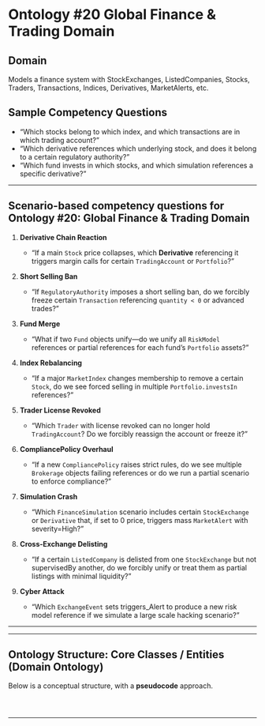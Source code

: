# Ontology #20 Global Finance & Trading Domain                                
                   
## Domain           
           
Models a finance system with StockExchanges, ListedCompanies, Stocks, Traders, Transactions, Indices, Derivatives, MarketAlerts, etc.           
           
## Sample Competency Questions           
* “Which stocks belong to which index, and which transactions are in which trading account?”           
* “Which derivative references which underlying stock, and does it belong to a certain regulatory authority?”           
* “Which fund invests in which stocks, and which simulation references a specific derivative?”           
                           
				           
           
---                      
                      
## **Scenario-based competency questions** for Ontology #20: Global Finance & Trading Domain                      
                      
1. **Derivative Chain Reaction**                        
   - “If a main `Stock` price collapses, which **Derivative** referencing it triggers margin calls for certain `TradingAccount` or `Portfolio`?”                      
                      
2. **Short Selling Ban**                        
   - “If `RegulatoryAuthority` imposes a short selling ban, do we forcibly freeze certain `Transaction` referencing `quantity < 0` or advanced trades?”                      
                      
3. **Fund Merge**                        
   - “What if two `Fund` objects unify—do we unify all `RiskModel` references or partial references for each fund’s `Portfolio` assets?”                      
                      
4. **Index Rebalancing**                        
   - “If a major `MarketIndex` changes membership to remove a certain `Stock`, do we see forced selling in multiple `Portfolio.investsIn` references?”                      
                      
5. **Trader License Revoked**                        
   - “Which `Trader` with license revoked can no longer hold `TradingAccount`? Do we forcibly reassign the account or freeze it?”                      
                      
6. **CompliancePolicy Overhaul**                        
   - “If a new `CompliancePolicy` raises strict rules, do we see multiple `Brokerage` objects failing references or do we run a partial scenario to enforce compliance?”                      
                      
7. **Simulation Crash**                        
   - “Which `FinanceSimulation` scenario includes certain `StockExchange` or `Derivative` that, if set to 0 price, triggers mass `MarketAlert` with severity=High?”                      
                      
8. **Cross-Exchange Delisting**                        
   - “If a certain `ListedCompany` is delisted from one `StockExchange` but not supervisedBy another, do we forcibly unify or treat them as partial listings with minimal liquidity?”                      
                      
9. **Cyber Attack**                        
   - “Which `ExchangeEvent` sets triggers_Alert to produce a new risk model reference if we simulate a large scale hacking scenario?”                      
                      
---                  
---                           
                           
## Ontology Structure: Core Classes / Entities (Domain Ontology)                           
                           
Below is a conceptual structure, with a **pseudocode** approach.                    
                   
                           
                           
                                                                         
```mermaid                                                                         
                  
                    
```                                                            
                                                                       
---                                             
                                             
```pseudocode                                           
                 
                   
                            
```                           
